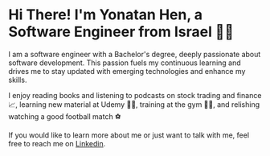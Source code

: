 # Hi There! I'm Yonatan Hen, a Software Engineer from Israel 👨‍💻
I am a software engineer with a Bachelor's degree, deeply passionate about software development. This passion fuels my continuous learning and drives me to stay updated with emerging technologies and enhance my skills.

I enjoy reading books and listening to podcasts on stock trading and finance 📈, learning new material at Udemy 🙇‍♂️, training at the gym 🏋️‍♂️, and relishing watching a good football match ⚽️

If you would like to learn more about me or just want to talk with me, feel free to reach me on [Linkedin](https://www.linkedin.com/in/yonatan-hen/).
